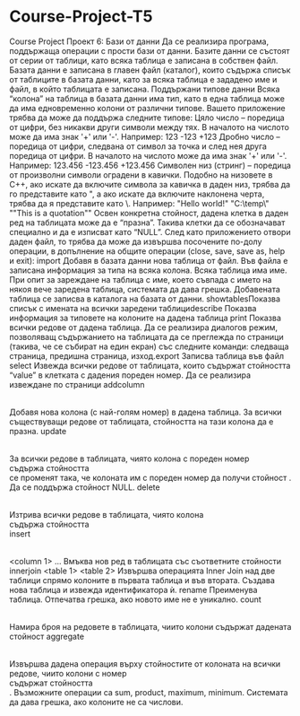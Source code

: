 # Course-Project-T5
Course Project
Проект 6: Бази от данни Да се реализира програма, поддържаща операции с прости бази от данни. Базите данни се състоят от серии от таблици, като всяка таблица е записана в собствен файл. Базата данни е записана в главен файл (каталог), които съдържа списък от таблиците в базата данни, като за всяка таблица е зададено име и файл, в който таблицата е записана. Поддържани типове данни Всяка “колона” на таблица в базата данни има тип, като в една таблица може да има едновременно колони от различни типове. Вашето приложение трябва да може да поддържа следните типове: Цяло число – поредица от цифри, без никакви други символи между тях. В началото на числото може да има знак '+' или '-'. Например: 123 -123 +123 Дробно число – поредица от цифри, следвана от символ за точка и след нея друга поредица от цифри. В началото на числото може да има знак '+' или '-'. Например: 123.456 -123.456 +123.456 Символен низ (стринг) – поредица от произволни символи оградени в кавички. Подобно на низовете в C++, ако искате да включите символа за кавичка в даден низ, трябва да го представите като \", а ако искате да включите наклонена черта, трябва да я представите като \\. Например: "Hello world!" "C:\\temp\\" "\"This is a quotation\"" Освен конкретна стойност, дадена клетка в даден ред на таблицата може да е “празна”. Такива клетки да се обозначават специално и да е изписват като “NULL”. След като приложението отвори даден файл, то трябва да може да извършва посочените по-долу операции, в допълнение на общите операции (close, save, save as, help и exit): 
 import <file name>Добавя в базата данни нова таблица от файл. Във файла е записана информация за типа на всяка колона. Всяка таблица има име. При опит за зареждане на таблица с име, което съвпада с името на някоя вече заредена таблица, системата да дава грешка. Добавената таблица се записва в каталога на базата от данни. showtablesПоказва списък с имената на всички заредени таблициdescribe <name>Показва информация за типовете на колоните на дадена таблица print <name>Показва всички редове от дадена таблица. Да се реализира диалогов режим, позволяващ съдържанието на таблицата да се преглежда по страници (такива, че се събират на един екран) със следните команди: следваща страница, предишна страница,  изход.export <name> <file name>Записва таблица във файл select<column-n> <value> <table name> Извежда всички редове от таблицата, които съдържат стойността “value” в клетката с дадения пореден номер. Да се реализира извеждане по страници addcolumn <table name> <column name> <column type> Добавя нова колона (с най-голям номер) в дадена таблица. За всички съществуващи редове от таблицата, стойността на тази колона да е празна. update <table name> <search column n> <search value> <target column n> <target value> За всички редове в таблицата, чиято колона с пореден номер <search column n> съдържа стойността <search column value> се променят така, че колоната им с пореден номер <target column n> да получи стойност <target value>. Да се поддържа стойност NULL. delete <table name> <search column n> <search value>  Изтрива всички редове в таблицата, чиято колона <search column n> съдържа стойността <search column value> insert <table name> <column 1> ... <column n> Вмъква нов ред в таблицата със съответните стойности innerjoin <table 1> <column n1> <table 2> <column n2> Извършва операцията Inner Join над две таблици спрямо колоните <column n1> в първата таблица и <column n2> във втората. Създава нова таблица и извежда идентификатора ѝ. rename <old name> <new name> Преименува таблица. 
Отпечатва грешка, ако новото име не е уникално. count <table name> <search column n> <search value>   Намира броя на редовете в таблицата, чиито колони съдържат дадената стойност aggregate <table name> <search column n> <search value> <target column n> <operation> Извършва дадена операция върху стойностите от колоната <target column n> на всички редове, чиито колони с номер <search column n> съдържат стойността  <search value>.  Възможните операции са sum, product, maximum, minimum. Системата да дава грешка, ако колоните не са числови. 
